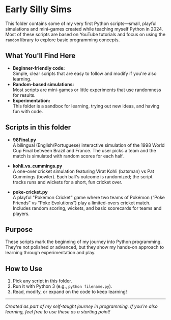 # Early Silly Sims

This folder contains some of my very first Python scripts—small, playful simulations and mini-games created while teaching myself Python in 2024. Most of these scripts are based on YouTube tutorials and focus on using the `random` library to explore basic programming concepts.

## What You'll Find Here

- **Beginner-friendly code:**  
  Simple, clear scripts that are easy to follow and modify if you're also learning.
- **Random-based simulations:**  
  Most scripts are mini-games or little experiments that use randomness for results.
- **Experimentation:**  
  This folder is a sandbox for learning, trying out new ideas, and having fun with code.

## Scripts in this folder

- **98Final.py**  
  A bilingual (English/Portuguese) interactive simulation of the 1998 World Cup Final between Brazil and France. The user picks a team and the match is simulated with random scores for each half.

- **kohli_vs_cummings.py**  
  A one-over cricket simulation featuring Virat Kohli (batsman) vs Pat Cummings (bowler). Each ball's outcome is randomized; the script tracks runs and wickets for a short, fun cricket over.

- **poke-cricket.py**  
  A playful "Pokémon Cricket" game where two teams of Pokémon (“Poke Friends” vs “Poke Evolutions”) play a limited-overs cricket match. Includes random scoring, wickets, and basic scorecards for teams and players.

## Purpose

These scripts mark the beginning of my journey into Python programming. They're not polished or advanced, but they show my hands-on approach to learning through experimentation and play.

## How to Use

1. Pick any script in this folder.
2. Run it with Python 3 (e.g., `python filename.py`).
3. Read, modify, or expand on the code to keep learning!

---

*Created as part of my self-taught journey in programming. If you're also learning, feel free to use these as a starting point!*
